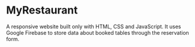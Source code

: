 # MyRestaurant
A responsive website built only with HTML, CSS and JavaScript. It uses Google Firebase to store data about booked tables through the reservation form.
